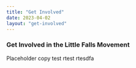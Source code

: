 ```yaml
---
title: "Get Involved"
date: 2023-04-02
layout: "get-involved"
---
```


### Get Involved in the Little Falls Movement

Placeholder copy
test rtest rtesdfa
